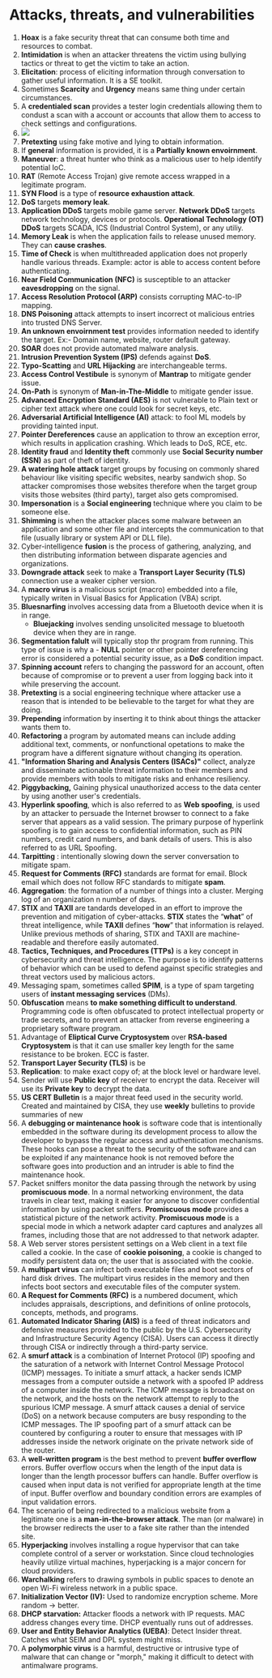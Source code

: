 # Attacks, threats, and vulnerabilities

1. **Hoax** is a fake security threat that can consume both time and resources to combat.
2. **Intimidation** is when an attacker threatens the victim using bullying tactics or threat to get the victim to take an action.
3. **Elicitation**: process of eliciting information through conversation to gather useful information. It is a SE toolkit.
4. Sometimes **Scarcity** and **Urgency** means same thing under certain circumstances.
5. A **credentialed scan** provides a tester login credentials allowing them to condust a scan with a account or accounts that allow them to access to check settings and configurations.
6. [![](https://github.com/aryan7tiwary/Gitbook/raw/main/.gitbook/assets/image%20\(2\).png)](.gitbook/assets/image%20\(2\).png)
7. **Pretexting** using fake motive and lying to obtain information.
8. If **general** information is provided, it is a **Partially known envoirnment**.
9. **Maneuver**: a threat hunter who think as a malicious user to help identify potential IoC.
10. **RAT** (Remote Access Trojan) give remote access wrapped in a legitimate program.
11. **SYN Flood** is a type of **resource exhaustion attack**.
12. **DoS** targets **memory leak**.
13. **Application DDoS** targets mobile game server. **Network DDoS** targets network technology, devices or protocols. **Operational Technology (OT) DDoS** targets SCADA, ICS (Industrial Control System), or any utiliy.
14. **Memory Leak** is when the application fails to release unused memory. They can **cause crashes**.
15. **Time of Check** is when multithreaded application does not properly handle various threads. Example: actor is able to access content before authenticating.
16. **Near Field Communication (NFC)** is susceptible to an attacker **eavesdropping** on the signal.
17. **Access Resolution Protocol (ARP)** consists corrupting MAC-to-IP mapping.
18. **DNS Poisoning** attack attempts to insert incorrect ot malicious entries into trusted DNS Server.
19. **An unknown envoirnment test** provides information needed to identify the target. Ex:- Domain name, website, router default gateway.
20. **SOAR** does not provide automated malware analysis.
21. **Intrusion Prevention System (IPS)** defends against **DoS**.
22. **Typo-Scatting** and **URL Hijacking** are interchangeable terms.
23. **Access Control Vestibule** is synonym of **Mantrap** to mitigate gender issue.
24. **On-Path** is synonym of **Man-in-The-Middle** to mitigate gender issue.
25. **Advanced Encryption Standard (AES)** is not vulnerable to Plain text or cipher text attack where one could look for secret keys, etc.
26. **Adversarial Artificial Intelligence (AI)** attack: to fool ML models by providing tainted input.
27. **Pointer Dereferences** cause an application to throw an exception error, which results in application crashing. Which leads to DoS, RCE, etc.
28. **Identity fraud** and **Identity theft** commonly use **Social Security number (SSN)** as part of theft of identity.
29. **A watering hole attack** target groups by focusing on commonly shared behaviour like visiting specific websites, nearby sandwich shop. So attacker compromises those websites therefore when the target group visits those websites (third party), target also gets compromised.
30. **Impersonation** is a **Social engineering** technique where you claim to be someone else.
31. **Shimming** is when the attacker places some malware between an application and some other file and intercepts the communication to that file (usually library or system API or DLL file).
32. Cyber-intelligence **fusion** is the process of gathering, analyzing, and then distributing information between disparate agencies and organizations.
33. **Downgrade attack** seek to make a **Transport Layer Security (TLS)** connection use a weaker cipher version.
34. A **macro virus** is a malicious script (macro) embedded into a file, typically writen in Visual Basics for Application (VBA) script.
35. **Bluesnarfing** involves accessing data from a Bluetooth device when it is in range.
    * **Bluejacking** involves sending unsolicited message to bluetooth device when they are in range.
36. **Segmentation falult** will typically stop thr program from running. This type of issue is why a - **NULL** pointer or other pointer dereferencing error is considered a potential security issue, as a **DoS** condition impact.
37. **Spinning account** refers to changing the password for an account, often because of compromise or to prevent a user from logging back into it while preserving the account.
38. **Pretexting** is a social engineering technique where attacker use a reason that is intended to be believable to the target for what they are doing.
39. **Prepending** information by inserting it to think about things the attacker wants them to.
40. **Refactoring** a program by automated means can include adding additional text, comments, or nonfunctional opetations to make the program have a different signature without changing its operation.
41. **"Information Sharing and Analysis Centers (ISACs)"** collect, analyze and disseminate actionable threat information to their members and provide members with tools to mitigate risks and enhance resiliency.
42. **Piggybacking,** Gaining physical unauthorized access to the data center by using another user's credentials.
43. **Hyperlink spoofing**, which is also referred to as **Web spoofing**, is used by an attacker to persuade the Internet browser to connect to a fake server that appears as a valid session. The primary purpose of hyperlink spoofing is to gain access to confidential information, such as PIN numbers, credit card numbers, and bank details of users. This is also referred to as URL Spoofing.
44. **Tarpitting** : intentionally slowing down the server conversation to mitigate spam.
45. **Request for Comments (RFC)** standards are format for email. Block email which does not follow RFC standards to mitigate **spam**.
46. **Aggregation**: the formation of a number of things into a cluster. Merging log of an organization n number of days.
47. **STIX** and **TAXII** are tandards developed in an effort to improve the prevention and mitigation of cyber-attacks. **STIX** states the “**what**” of threat intelligence, while **TAXII** defines “**how**” that information is relayed. Unlike previous methods of sharing, STIX and TAXII are machine-readable and therefore easily automated.
48. **Tactics, Techniques, and Procedures (TTPs)** is a key concept in cybersecurity and threat intelligence. The purpose is to identify patterns of behavior which can be used to defend against specific strategies and threat vectors used by malicious actors.
49. Messaging spam, sometimes called **SPIM**, is a type of spam targeting users of **instant messaging services** (DMs).
50. **Obfuscation** means **to make something difficult to understand**. Programming code is often obfuscated to protect intellectual property or trade secrets, and to prevent an attacker from reverse engineering a proprietary software program.
51. Advantage of **Eliptical Curve Cryptosystem** over **RSA-based Cryptosystem** is that it can use smaller key length for the same resistance to be broken. ECC is faster.
52. **Transport Layer Security (TLS)** is be
53. **Replication**: to make exact copy of; at the block level or hardware level.
54. Sender will use **Public key** of receiver to encrypt the data. Receiver will use its **Private key** to decrypt the data.
55. **US CERT Bulletin** is a major threat feed used in the security world. Created and maintained by CISA, they use **weekly** bulletins to provide summaries of new
56. A **debugging or maintenance hook** is software code that is intentionally embedded in the software during its development process to allow the developer to bypass the regular access and authentication mechanisms. These hooks can pose a threat to the security of the software and can be exploited if any maintenance hook is not removed before the software goes into production and an intruder is able to find the maintenance hook.
57. Packet sniffers monitor the data passing through the network by using **promiscuous mode**. In a normal networking environment, the data travels in clear text, making it easier for anyone to discover confidential information by using packet sniffers. **Promiscuous mode** provides a statistical picture of the network activity. **Promiscuous mode** is a special mode in which a network adapter card captures and analyzes all frames, including those that are not addressed to that network adapter.
58. A Web server stores persistent settings on a Web client in a text file called a cookie. In the case of **cookie poisoning**, a cookie is changed to modify persistent data on; the user that is associated with the cookie.
59. A **multipart virus** can infect both executable files and boot sectors of hard disk drives. The multipart virus resides in the memory and then infects boot sectors and executable files of the computer system.
60. **A Request for Comments (RFC)** is a numbered document, which includes appraisals, descriptions, and definitions of online protocols, concepts, methods, and programs.
61. **Automated Indicator Sharing (AIS)** is a feed of threat indicators and defensive measures provided to the public by the U.S. Cybersecurity and Infrastructure Security Agency (CISA). Users can access it directly through CISA or indirectly through a third-party service.
62. A **smurf attack** is a combination of Internet Protocol (IP) spoofing and the saturation of a network with Internet Control Message Protocol (ICMP) messages. To initiate a smurf attack, a hacker sends ICMP messages from a computer outside a network with a spoofed IP address of a computer inside the network. The ICMP message is broadcast on the network, and the hosts on the network attempt to reply to the spurious ICMP message. A smurf attack causes a denial of service (DoS) on a network because computers are busy responding to the ICMP messages. The IP spoofing part of a smurf attack can be countered by configuring a router to ensure that messages with IP addresses inside the network originate on the private network side of the router.
63. A **well-written program** is the best method to prevent **buffer overflow** errors. Buffer overflow occurs when the length of the input data is longer than the length processor buffers can handle. Buffer overflow is caused when input data is not verified for appropriate length at the time of input. Buffer overflow and boundary condition errors are examples of input validation errors.
64. The scenario of being redirected to a malicious website from a legitimate one is a **man-in-the-browser attack**. The man (or malware) in the browser redirects the user to a fake site rather than the intended site.
65. **Hyperjacking** involves installing a rogue hypervisor that can take complete control of a server or workstation. Since cloud technologies heavily utilize virtual machines, hyperjacking is a major concern for cloud providers.
66. **Warchalking** refers to drawing symbols in public spaces to denote an open Wi-Fi wireless network in a public space.
67. **Initialization Vector (IV):** Used to randomize encryption scheme. More random → better.
68. **DHCP starvation:** Attacker floods a network with IP requests. MAC address changes every time. DHCP eventually runs out of addresses.
69. **User and Entity Behavior Analytics (UEBA)**: Detect Insider threat. Catches what SEIM and DPL system might miss.
70. A **polymorphic virus** is a harmful, destructive or intrusive type of malware that can change or "morph," making it difficult to detect with antimalware programs.
